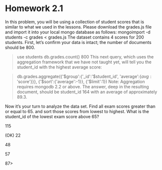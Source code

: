 # Homework 2.1

In this problem, you will be using a collection of student scores that is similar to what we used in the lessons. Please download the grades.js file and import it into your local mongo database as follows:
mongoimport -d students -c grades < grades.js
The dataset contains 4 scores for 200 students.
First, let’s confirm your data is intact; the number of documents should be 800.

> use students
> db.grades.count()
800
This next query, which uses the aggregation framework that we have not taught yet, will tell you the student_id with the highest average score:

> db.grades.aggregate({'$group':{'_id':'$student_id', 'average':{$avg:'$score'}}}, {'$sort':{'average':-1}}, {'$limit':1})
Note: Aggregation requires mongodb 2.2 or above.
The answer, deep in the resulting document, should be student_id 164 with an average of approximately 89.3.

Now it’s your turn to analyze the data set. Find all exam scores greater than or equal to 65. and sort those scores from lowest to highest.
What is the student_id of the lowest exam score above 65?



115

(OK) 22

48

57

87>
